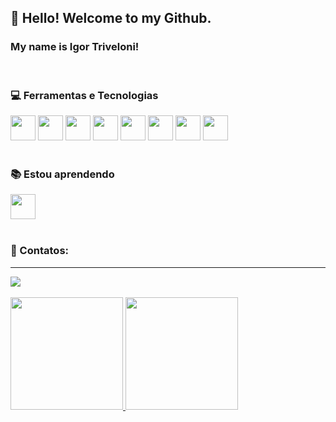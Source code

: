 ## 🖖 Hello! Welcome to my Github.
### My name is Igor Triveloni!

<br>

 ### :computer: Ferramentas e Tecnologias
 
<div>
  <img src="https://cdn.jsdelivr.net/gh/devicons/devicon/icons/git/git-original.svg" width="40" height="40"/> 
  <img src="https://cdn.jsdelivr.net/gh/devicons/devicon/icons/github/github-original-wordmark.svg" width="40" height="40"/>
  <img src="https://cdn.jsdelivr.net/gh/devicons/devicon/icons/html5/html5-original-wordmark.svg" width="40" height="40" /> 
  <img src="https://cdn.jsdelivr.net/gh/devicons/devicon/icons/css3/css3-plain-wordmark.svg" width="40" height="40"/> 
  <img src="https://cdn.jsdelivr.net/gh/devicons/devicon/icons/javascript/javascript-original.svg" width="40" height="40"/> 
  <img src="https://cdn.jsdelivr.net/gh/devicons/devicon/icons/jquery/jquery-original-wordmark.svg" width="40" height="40"/> 
  <img src="https://cdn.jsdelivr.net/gh/devicons/devicon/icons/php/php-original.svg" width="40" height="40"/>
  <img src="https://cdn.jsdelivr.net/gh/devicons/devicon/icons/mysql/mysql-original-wordmark.svg"  width="40" height="40"/>
</div>

<br>


### :books: Estou aprendendo
<div>
  <img src="https://cdn.jsdelivr.net/gh/devicons/devicon/icons/ionic/ionic-original-wordmark.svg" width="40" height="40"/>
</div>

<br>

### :link: Contatos:

<hr>
<div>
  <a href="https://br.linkedin.com/in/igor-triveloni-4976a2216" target="_blank"><img src="https://img.shields.io/badge/-LinkedIn-%230077B5?style=for-the-badge&logo=linkedin&logoColor=white" target="_blank"></a>   
</div>

<br>

<div>
  <a href="https://github.com/igorTriveloni">
  <img height="180em" src="https://github-readme-stats.vercel.app/api/top-langs/?username=igorTriveloni&layout=compact&langs_count=7&theme=algolia"/>
  <img height="180em" src="https://github-readme-stats.vercel.app/api?username=igorTriveloni&show_icons=true&theme=algolia&include_all_commits=true&count_private=true"/>
</div>
